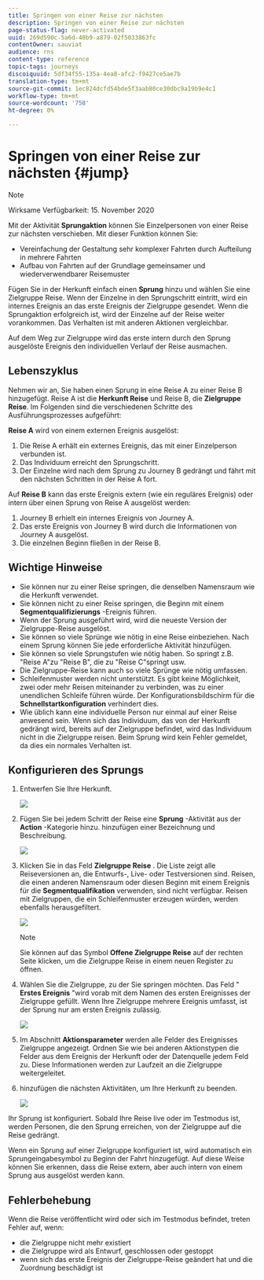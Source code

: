 ```yaml
---
title: Springen von einer Reise zur nächsten
description: Springen von einer Reise zur nächsten
page-status-flag: never-activated
uuid: 269d590c-5a6d-40b9-a879-02f5033863fc
contentOwner: sauviat
audience: rns
content-type: reference
topic-tags: journeys
discoiquuid: 5df34f55-135a-4ea8-afc2-f9427ce5ae7b
translation-type: tm+mt
source-git-commit: 1ec824dcfd54bde5f3aab80ce30dbc9a19b9e4c1
workflow-type: tm+mt
source-wordcount: '758'
ht-degree: 0%

---
```



# Springen von einer Reise zur nächsten {#jump}

>[!NOTE]
>
>Wirksame Verfügbarkeit: 15. November 2020

Mit der Aktivität **Sprungaktion** können Sie Einzelpersonen von einer Reise zur nächsten verschieben. Mit dieser Funktion können Sie:

* Vereinfachung der Gestaltung sehr komplexer Fahrten durch Aufteilung in mehrere Fahrten
* Aufbau von Fahrten auf der Grundlage gemeinsamer und wiederverwendbarer Reisemuster

Fügen Sie in der Herkunft einfach einen **Sprung** hinzu und wählen Sie eine Zielgruppe Reise. Wenn der Einzelne in den Sprungschritt eintritt, wird ein internes Ereignis an das erste Ereignis der Zielgruppe gesendet. Wenn die Sprungaktion erfolgreich ist, wird der Einzelne auf der Reise weiter vorankommen. Das Verhalten ist mit anderen Aktionen vergleichbar.

Auf dem Weg zur Zielgruppe wird das erste intern durch den Sprung ausgelöste Ereignis den individuellen Verlauf der Reise ausmachen.

## Lebenszyklus

Nehmen wir an, Sie haben einen Sprung in eine Reise A zu einer Reise B hinzugefügt. Reise A ist die **Herkunft Reise** und Reise B, die **Zielgruppe Reise**.
Im Folgenden sind die verschiedenen Schritte des Ausführungsprozesses aufgeführt:

**Reise A** wird von einem externen Ereignis ausgelöst:

1. Die Reise A erhält ein externes Ereignis, das mit einer Einzelperson verbunden ist.
1. Das Individuum erreicht den Sprungschritt.
1. Der Einzelne wird nach dem Sprung zu Journey B gedrängt und fährt mit den nächsten Schritten in der Reise A fort.

Auf **Reise B** kann das erste Ereignis extern (wie ein reguläres Ereignis) oder intern über einen Sprung von Reise A ausgelöst werden:

1. Journey B erhielt ein internes Ereignis von Journey A.
1. Das erste Ereignis von Journey B wird durch die Informationen von Journey A ausgelöst.
1. Die einzelnen Beginn fließen in der Reise B.

## Wichtige Hinweise              

* Sie können nur zu einer Reise springen, die denselben Namensraum wie die Herkunft verwendet.
* Sie können nicht zu einer Reise springen, die Beginn mit einem **Segmentqualifizierungs** -Ereignis führen.
* Wenn der Sprung ausgeführt wird, wird die neueste Version der Zielgruppe-Reise ausgelöst.
* Sie können so viele Sprünge wie nötig in eine Reise einbeziehen. Nach einem Sprung können Sie jede erforderliche Aktivität hinzufügen.
* Sie können so viele Sprungstufen wie nötig haben. So springt z.B. &quot;Reise A&quot;zu &quot;Reise B&quot;, die zu &quot;Reise C&quot;springt usw.
* Die Zielgruppe-Reise kann auch so viele Sprünge wie nötig umfassen.
* Schleifenmuster werden nicht unterstützt. Es gibt keine Möglichkeit, zwei oder mehr Reisen miteinander zu verbinden, was zu einer unendlichen Schleife führen würde. Der Konfigurationsbildschirm für die **Schnellstartkonfiguration** verhindert dies.
* Wie üblich kann eine individuelle Person nur einmal auf einer Reise anwesend sein. Wenn sich das Individuum, das von der Herkunft gedrängt wird, bereits auf der Zielgruppe befindet, wird das Individuum nicht in die Zielgruppe reisen. Beim Sprung wird kein Fehler gemeldet, da dies ein normales Verhalten ist.

## Konfigurieren des Sprungs

1. Entwerfen Sie Ihre Herkunft.

   ![](../assets/jump1.png)

1. Fügen Sie bei jedem Schritt der Reise eine **Sprung** -Aktivität aus der **Action** -Kategorie hinzu. hinzufügen einer Bezeichnung und Beschreibung.

   ![](../assets/jump2.png)

1. Klicken Sie in das Feld **Zielgruppe Reise** .
Die Liste zeigt alle Reiseversionen an, die Entwurfs-, Live- oder Testversionen sind. Reisen, die einen anderen Namensraum oder diesen Beginn mit einem Ereignis für die **Segmentqualifikation** verwenden, sind nicht verfügbar. Reisen mit Zielgruppen, die ein Schleifenmuster erzeugen würden, werden ebenfalls herausgefiltert.

   ![](../assets/jump3.png)

   >[!NOTE]
   >
   >Sie können auf das Symbol **Offene Zielgruppe Reise** auf der rechten Seite klicken, um die Zielgruppe Reise in einem neuen Register zu öffnen.

1. Wählen Sie die Zielgruppe, zu der Sie springen möchten.
Das Feld &quot; **Erstes Ereignis** &quot;wird vorab mit dem Namen des ersten Ereignisses der Zielgruppe gefüllt. Wenn Ihre Zielgruppe mehrere Ereignis umfasst, ist der Sprung nur am ersten Ereignis zulässig.

   ![](../assets/jump4.png)

1. Im Abschnitt **Aktionsparameter** werden alle Felder des Ereignisses Zielgruppe angezeigt. Ordnen Sie wie bei anderen Aktionstypen die Felder aus dem Ereignis der Herkunft oder der Datenquelle jedem Feld zu. Diese Informationen werden zur Laufzeit an die Zielgruppe weitergeleitet.
1. hinzufügen die nächsten Aktivitäten, um Ihre Herkunft zu beenden.

   ![](../assets/jump5.png)

Ihr Sprung ist konfiguriert. Sobald Ihre Reise live oder im Testmodus ist, werden Personen, die den Sprung erreichen, von der Zielgruppe auf die Reise gedrängt.

Wenn ein Sprung auf einer Zielgruppe konfiguriert ist, wird automatisch ein Sprungeingabesymbol zu Beginn der Fahrt hinzugefügt. Auf diese Weise können Sie erkennen, dass die Reise extern, aber auch intern von einem Sprung aus ausgelöst werden kann.

## Fehlerbehebung

Wenn die Reise veröffentlicht wird oder sich im Testmodus befindet, treten Fehler auf, wenn:
* die Zielgruppe nicht mehr existiert
* die Zielgruppe wird als Entwurf, geschlossen oder gestoppt
* wenn sich das erste Ereignis der Zielgruppe-Reise geändert hat und die Zuordnung beschädigt ist

